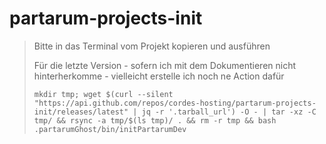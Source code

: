 # partarum-projects-init

> Bitte in das Terminal vom Projekt kopieren und ausführen
> 
> Für die letzte Version - sofern ich mit dem Dokumentieren nicht hinterherkomme - vielleicht erstelle ich noch ne Action dafür
>
>```shell
> mkdir tmp; wget $(curl --silent "https://api.github.com/repos/cordes-hosting/partarum-projects-init/releases/latest" | jq -r '.tarball_url') -O - | tar -xz -C tmp/ && rsync -a tmp/$(ls tmp)/ . && rm -r tmp && bash .partarumGhost/bin/initPartarumDev
>```
>